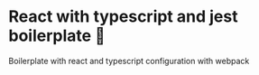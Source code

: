# React with typescript and jest boilerplate 🚀

Boilerplate with react and typescript configuration with webpack
